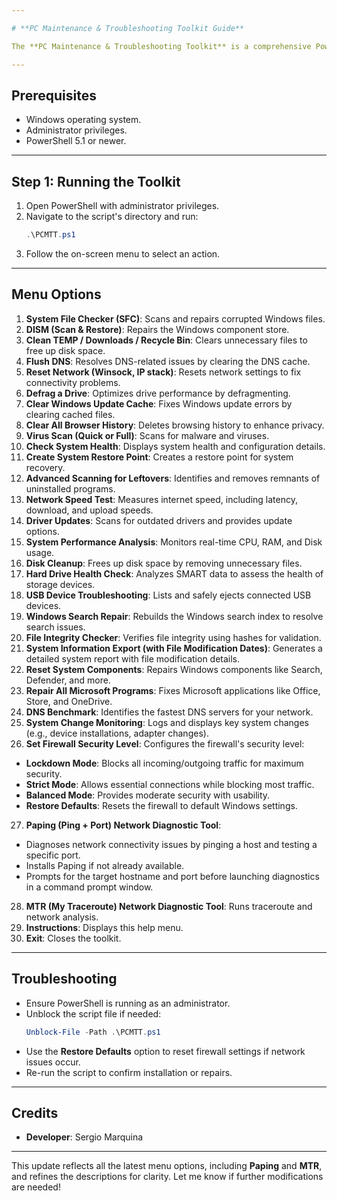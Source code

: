 ```yaml
---

# **PC Maintenance & Troubleshooting Toolkit Guide**

The **PC Maintenance & Troubleshooting Toolkit** is a comprehensive PowerShell script designed to optimize system performance, troubleshoot issues, and improve security. It provides tools for disk repairs, updates, monitoring system changes, configuring firewalls, and performing advanced diagnostics, making it invaluable for all users.

---
```


## **Prerequisites**

- Windows operating system.
- Administrator privileges.
- PowerShell 5.1 or newer.

---

## **Step 1: Running the Toolkit**

1. Open PowerShell with administrator privileges.
2. Navigate to the script's directory and run:
   ```powershell
   .\PCMTT.ps1
   ```
3. Follow the on-screen menu to select an action.

---

## **Menu Options**

1. **System File Checker (SFC)**: Scans and repairs corrupted Windows files.
2. **DISM (Scan & Restore)**: Repairs the Windows component store.
3. **Clean TEMP / Downloads / Recycle Bin**: Clears unnecessary files to free up disk space.
4. **Flush DNS**: Resolves DNS-related issues by clearing the DNS cache.
5. **Reset Network (Winsock, IP stack)**: Resets network settings to fix connectivity problems.
6. **Defrag a Drive**: Optimizes drive performance by defragmenting.
7. **Clear Windows Update Cache**: Fixes Windows update errors by clearing cached files.
8. **Clear All Browser History**: Deletes browsing history to enhance privacy.
9. **Virus Scan (Quick or Full)**: Scans for malware and viruses.
10. **Check System Health**: Displays system health and configuration details.
11. **Create System Restore Point**: Creates a restore point for system recovery.
12. **Advanced Scanning for Leftovers**: Identifies and removes remnants of uninstalled programs.
13. **Network Speed Test**: Measures internet speed, including latency, download, and upload speeds.
14. **Driver Updates**: Scans for outdated drivers and provides update options.
15. **System Performance Analysis**: Monitors real-time CPU, RAM, and Disk usage.
16. **Disk Cleanup**: Frees up disk space by removing unnecessary files.
17. **Hard Drive Health Check**: Analyzes SMART data to assess the health of storage devices.
18. **USB Device Troubleshooting**: Lists and safely ejects connected USB devices.
19. **Windows Search Repair**: Rebuilds the Windows search index to resolve search issues.
20. **File Integrity Checker**: Verifies file integrity using hashes for validation.
21. **System Information Export (with File Modification Dates)**: Generates a detailed system report with file modification details.
22. **Reset System Components**: Repairs Windows components like Search, Defender, and more.
23. **Repair All Microsoft Programs**: Fixes Microsoft applications like Office, Store, and OneDrive.
24. **DNS Benchmark**: Identifies the fastest DNS servers for your network.
25. **System Change Monitoring**: Logs and displays key system changes (e.g., device installations, adapter changes).
26. **Set Firewall Security Level**: Configures the firewall's security level:
   - **Lockdown Mode**: Blocks all incoming/outgoing traffic for maximum security.
   - **Strict Mode**: Allows essential connections while blocking most traffic.
   - **Balanced Mode**: Provides moderate security with usability.
   - **Restore Defaults**: Resets the firewall to default Windows settings.
27. **Paping (Ping + Port) Network Diagnostic Tool**: 
   - Diagnoses network connectivity issues by pinging a host and testing a specific port.
   - Installs Paping if not already available.
   - Prompts for the target hostname and port before launching diagnostics in a command prompt window.
28. **MTR (My Traceroute) Network Diagnostic Tool**: Runs traceroute and network analysis.
29. **Instructions**: Displays this help menu.
30. **Exit**: Closes the toolkit.

---

## **Troubleshooting**

- Ensure PowerShell is running as an administrator.
- Unblock the script file if needed:
   ```powershell
   Unblock-File -Path .\PCMTT.ps1
   ```
- Use the **Restore Defaults** option to reset firewall settings if network issues occur.
- Re-run the script to confirm installation or repairs.

---

## **Credits**

- **Developer**: Sergio Marquina

---

This update reflects all the latest menu options, including **Paping** and **MTR**, and refines the descriptions for clarity. Let me know if further modifications are needed!
